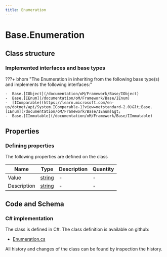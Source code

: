 ```yaml
---
title: Enumeration
---
```


# Base.Enumeration



## Class structure

### Implemented interfaces and base types

???+ bhom "The Enumeration in inheriting from the following base type(s) and implements the following interfaces:"

    -  Base.[IObject](/documentation/oM/Framework/Base/IObject)
    -  Base.[IEnum](/documentation/oM/Framework/Base/IEnum)
    -  [IComparable](https://learn.microsoft.com/en-us/dotnet/api/System.IComparable-1?view=netstandard-2.0)&lt;Base.[IEnum](/documentation/oM/Framework/Base/IEnum)&gt;
    -  Base.[IImmutable](/documentation/oM/Framework/Base/IImmutable)


## Properties



### Defining properties

The following properties are defined on the class

| Name             | Type             | Description      | Quantity         |
|------------------|------------------|------------------|------------------|
| Value | [string](https://learn.microsoft.com/en-us/dotnet/api/System.String?view=netstandard-2.0) | - | - |
| Description | [string](https://learn.microsoft.com/en-us/dotnet/api/System.String?view=netstandard-2.0) | - | - |


## Code and Schema

### C# implementation

The class is defined in C#. The class definition is available on github:

- [Enumeration.cs](https://github.com/BHoM/BHoM/blob/develop/BHoM/Enumeration.cs)

All history and changes of the class can be found by inspection the history.
